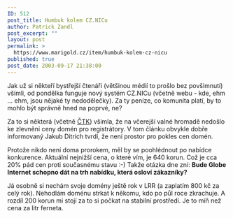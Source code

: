 ```yaml
---
ID: 512
post_title: Humbuk kolem CZ.NICu
author: Patrick Zandl
post_excerpt: ""
layout: post
permalink: >
  https://www.marigold.cz/item/humbuk-kolem-cz-nicu
published: true
post_date: 2003-09-17 21:38:00
---
```

<P>Jak už si někteří bystřejší čtenáři (většinou médií to prošlo bez povšimnutí) všimli, od pondělka funguje nový systém CZ.NICu (včetně webu - kde, ehm ...&#160;ehm, jsou nějaké ty nedodělečky). Za ty peníze, co komunita platí, by to mohlo být správně hned na poprvé, ne?</P>
<P>Za to si některá (včetně <A href="http://www.ceskenoviny.cz/pocitace/index_view.php?id=24590">ČTK</A>) všimla, že na včerejší valné hromadě nedošlo ke zlevnění ceny domén pro registrátory.&#160;V tom článku&#160;obvykle dobře informovaný Jakub Ditrich tvrdí, že není prostor pro pokles cen domén. </P>
<P>Protože nikdo není doma prorokem, měl by se poohlédnout po nabídce konkurence. Aktuální nejnižší cena, o které vím, je 640 korun. Což je cca 20% pád cen proti současnému stavu :-) Takže otázka dne&#160;zní: <STRONG>Bude Globe Internet schopno dát na trh nabídku, která osloví zákazníky?</STRONG></P>
<P>Já osobně si nechám svoje domény ještě rok v LRR (a zaplatím 800 kč za celý rok). Nehodlám doménu strkat k někomu, kdo po půl roce zkrachuje. A rozdíl 200 korun mi stojí za to si počkat na stabilní prostředí. Je to míň než cena za litr ferneta.</P>
<P>&#160;</P>